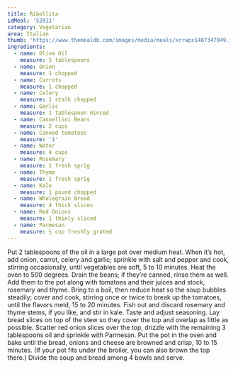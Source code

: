```yaml
---
title: Ribollita
idMeal: '52811'
category: Vegetarian
area: Italian
thumb: 'https://www.themealdb.com/images/media/meals/xrrwpx1487347049.jpg'
ingredients:
  - name: Olive Oil
    measure: 5 tablespoons
  - name: Onion
    measure: 1 chopped
  - name: Carrots
    measure: 1 chopped
  - name: Celery
    measure: 1 stalk chopped
  - name: Garlic
    measure: 1 tablespoon minced
  - name: Cannellini Beans
    measure: 2 cups
  - name: Canned tomatoes
    measure: '1'
  - name: Water
    measure: 4 cups
  - name: Rosemary
    measure: 1 fresh sprig
  - name: Thyme
    measure: 1 fresh sprig
  - name: Kale
    measure: 1 pound chopped
  - name: Wholegrain Bread
    measure: 4 thick slices
  - name: Red Onions
    measure: 1 thinly sliced
  - name: Parmesan
    measure: ½ cup freshly grated
---
```

Put 2 tablespoons of the oil in a large pot over medium heat. When it’s hot, add onion, carrot, celery and garlic; sprinkle with salt and pepper and cook, stirring occasionally, until vegetables are soft, 5 to 10 minutes.
Heat the oven to 500 degrees. Drain the beans; if they’re canned, rinse them as well. Add them to the pot along with tomatoes and their juices and stock, rosemary and thyme. Bring to a boil, then reduce heat so the soup bubbles steadily; cover and cook, stirring once or twice to break up the tomatoes, until the flavors meld, 15 to 20 minutes.
Fish out and discard rosemary and thyme stems, if you like, and stir in kale. Taste and adjust seasoning. Lay bread slices on top of the stew so they cover the top and overlap as little as possible. Scatter red onion slices over the top, drizzle with the remaining 3 tablespoons oil and sprinkle with Parmesan.
Put the pot in the oven and bake until the bread, onions and cheese are browned and crisp, 10 to 15 minutes. (If your pot fits under the broiler, you can also brown the top there.) Divide the soup and bread among 4 bowls and serve.
